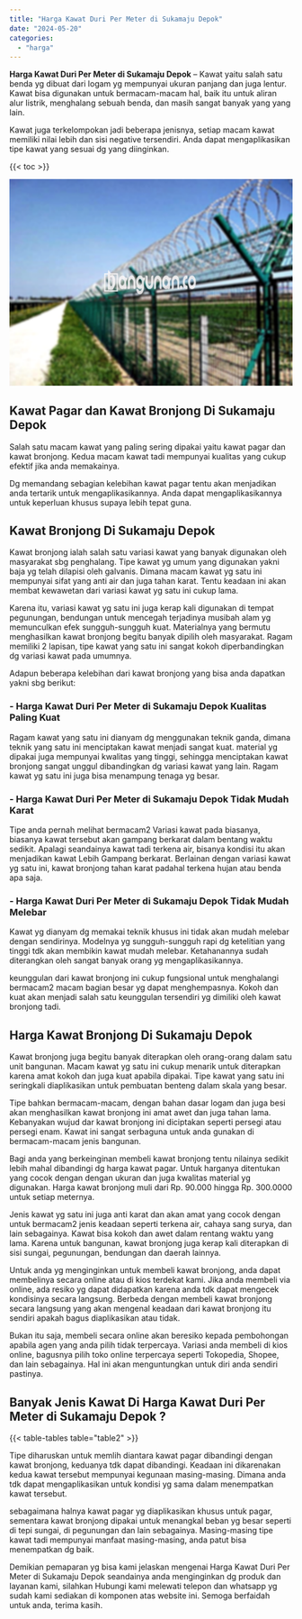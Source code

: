 ```yaml
---
title: "Harga Kawat Duri Per Meter di Sukamaju Depok"
date: "2024-05-20"
categories: 
  - "harga"
---
```


**Harga Kawat Duri Per Meter di Sukamaju Depok** – Kawat yaitu salah satu benda yg dibuat dari logam yg mempunyai ukuran panjang dan juga lentur. Kawat bisa digunakan untuk bermacam-macam hal, baik itu untuk aliran alur listrik, menghalang sebuah benda, dan masih sangat banyak yang yang lain.

Kawat juga terkelompokan jadi beberapa jenisnya, setiap macam kawat memiliki nilai lebih dan sisi negative tersendiri. Anda dapat mengaplikasikan tipe kawat yang sesuai dg yang diinginkan.

{{< toc >}}

![Harga Kawat Duri Per Meter di Sukamaju Depok](/images/jual-kawat-murah47.png)

## Kawat Pagar dan Kawat Bronjong Di Sukamaju Depok

Salah satu macam kawat yang paling sering dipakai yaitu kawat pagar dan kawat bronjong. Kedua macam kawat tadi mempunyai kualitas yang cukup efektif jika anda memakainya.

Dg memandang sebagian kelebihan kawat pagar tentu akan menjadikan anda tertarik untuk mengaplikasikannya. Anda dapat mengaplikasikannya untuk keperluan khusus supaya lebih tepat guna.

## Kawat Bronjong Di Sukamaju Depok

Kawat bronjong ialah salah satu variasi kawat yang banyak digunakan oleh masyarakat sbg penghalang. Tipe kawat yg umum yang digunakan yakni baja yg telah dilapisi oleh galvanis. Dimana macam kawat yg satu ini mempunyai sifat yang anti air dan juga tahan karat. Tentu keadaan ini akan membat kewawetan dari variasi kawat yg satu ini cukup lama.

Karena itu, variasi kawat yg satu ini juga kerap kali digunakan di tempat pegunungan, bendungan untuk mencegah terjadinya musibah alam yg memunculkan efek sungguh-sungguh kuat. Materialnya yang bermutu menghasilkan kawat bronjong begitu banyak dipilih oleh masyarakat. Ragam memiliki 2 lapisan, tipe kawat yang satu ini sangat kokoh diperbandingkan dg variasi kawat pada umumnya.

Adapun beberapa kelebihan dari kawat bronjong yang bisa anda dapatkan yakni sbg berikut:

### \- Harga Kawat Duri Per Meter di Sukamaju Depok Kualitas Paling Kuat

Ragam kawat yang satu ini dianyam dg menggunakan teknik ganda, dimana teknik yang satu ini menciptakan kawat menjadi sangat kuat. material yg dipakai juga mempunyai kwalitas yang tinggi, sehingga menciptakan kawat bronjong sangat unggul dibandingkan dg variasi kawat yang lain. Ragam kawat yg satu ini juga bisa menampung tenaga yg besar.

### \- Harga Kawat Duri Per Meter di Sukamaju Depok Tidak Mudah Karat

Tipe anda pernah melihat bermacam2 Variasi kawat pada biasanya, biasanya kawat tersebut akan gampang berkarat dalam bentang waktu sedikit. Apalagi seandainya kawat tadi terkena air, bisanya kondisi itu akan menjadikan kawat Lebih Gampang berkarat. Berlainan dengan variasi kawat yg satu ini, kawat bronjong tahan karat padahal terkena hujan atau benda apa saja.

### \- Harga Kawat Duri Per Meter di Sukamaju Depok Tidak Mudah Melebar

Kawat yg dianyam dg memakai teknik khusus ini tidak akan mudah melebar dengan sendirinya. Modelnya yg sungguh-sungguh rapi dg ketelitian yang tinggi tdk akan membikin kawat mudah melebar. Ketahanannya sudah diterangkan oleh sangat banyak orang yg mengaplikasikannya.

keunggulan dari kawat bronjong ini cukup fungsional untuk menghalangi bermacam2 macam bagian besar yg dapat menghempasnya. Kokoh dan kuat akan menjadi salah satu keunggulan tersendiri yg dimiliki oleh kawat bronjong tadi.

## Harga Kawat Bronjong Di Sukamaju Depok

Kawat bronjong juga begitu banyak diterapkan oleh orang-orang dalam satu unit bangunan. Macam kawat yg satu ini cukup menarik untuk diterapkan karena amat kokoh dan juga kuat apabila dipakai. Tipe kawat yang satu ini seringkali diaplikasikan untuk pembuatan benteng dalam skala yang besar.

Tipe bahkan bermacam-macam, dengan bahan dasar logam dan juga besi akan menghasilkan kawat bronjong ini amat awet dan juga tahan lama. Kebanyakan wujud dar kawat bronjong ini diciptakan seperti persegi atau persegi enam. Kawat ini sangat serbaguna untuk anda gunakan di bermacam-macam jenis bangunan.

Bagi anda yang berkeinginan membeli kawat bronjong tentu nilainya sedikit lebih mahal dibandingi dg harga kawat pagar. Untuk harganya ditentukan yang cocok dengan dengan ukuran dan juga kwalitas material yg digunakan. Harga kawat bronjong muli dari Rp. 90.000 hingga Rp. 300.0000 untuk setiap meternya.

Jenis kawat yg satu ini juga anti karat dan akan amat yang cocok dengan untuk bermacam2 jenis keadaan seperti terkena air, cahaya sang surya, dan lain sebagainya. Kawat bisa kokoh dan awet dalam rentang waktu yang lama. Karena untuk bangunan, kawat bronjong juga kerap kali diterapkan di sisi sungai, pegunungan, bendungan dan daerah lainnya.

Untuk anda yg menginginkan untuk membeli kawat bronjong, anda dapat membelinya secara online atau di kios terdekat kami. Jika anda membeli via online, ada resiko yg dapat didapatkan karena anda tdk dapat mengecek kondisinya secara langsung. Berbeda dengan membeli kawat bronjong secara langsung yang akan mengenal keadaan dari kawat bronjong itu sendiri apakah bagus diaplikasikan atau tidak.

Bukan itu saja, membeli secara online akan beresiko kepada pembohongan apabila agen yang anda pilih tidak terpercaya. Variasi anda membeli di kios online, bagusnya pilih toko online terpercaya seperti Tokopedia, Shopee, dan lain sebagainya. Hal ini akan menguntungkan untuk diri anda sendiri pastinya.

## Banyak Jenis Kawat Di Harga Kawat Duri Per Meter di Sukamaju Depok ?

{{< table-tables table="table2" >}}

Tipe diharuskan untuk memlih diantara kawat pagar dibandingi dengan kawat bronjong, keduanya tdk dapat dibandingi. Keadaan ini dikarenakan kedua kawat tersebut mempunyai kegunaan masing-masing. Dimana anda tdk dapat mengaplikasikan untuk kondisi yg sama dalam menempatkan kawat tersebut.

sebagaimana halnya kawat pagar yg diaplikasikan khusus untuk pagar, sementara kawat bronjong dipakai untuk menangkal beban yg besar seperti di tepi sungai, di pegunungan dan lain sebagainya. Masing-masing tipe kawat tadi mempunyai manfaat masing-masing, anda patut bisa menempatkan dg baik.

Demikian pemaparan yg bisa kami jelaskan mengenai Harga Kawat Duri Per Meter di Sukamaju Depok seandainya anda menginginkan dg produk dan layanan kami, silahkan Hubungi kami melewati telepon dan whatsapp yg sudah kami sediakan di komponen atas website ini. Semoga berfaidah untuk anda, terima kasih.
